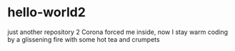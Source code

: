 # hello-world2
just another repository 2
Corona forced me inside, now I stay warm coding by a glissening fire with some hot tea and crumpets
